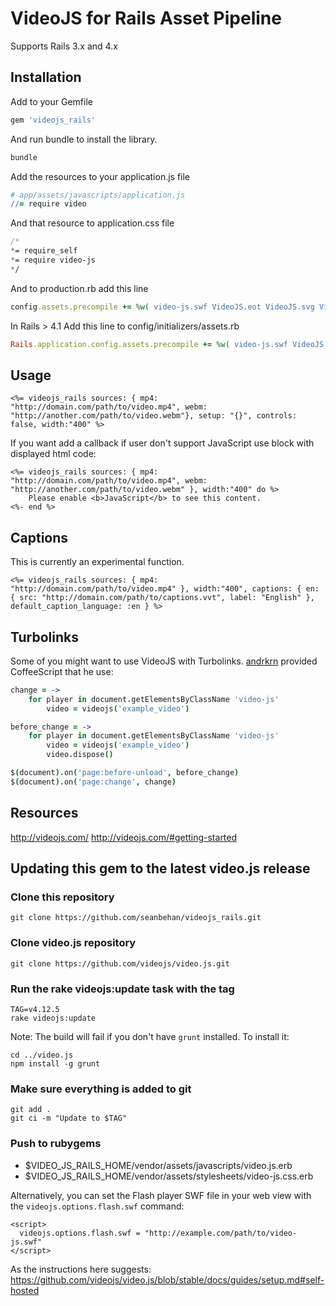 # VideoJS for Rails Asset Pipeline

Supports Rails 3.x and 4.x

## Installation

Add to your Gemfile

```ruby
gem 'videojs_rails'
```

And run bundle to install the library.

```ruby
bundle
```

Add the resources to your application.js file

```coffeescript
# app/assets/javascripts/application.js
//= require video
```

And that resource to application.css file

```sass
/*
*= require_self
*= require video-js
*/
```

And to production.rb add this line

```ruby
config.assets.precompile += %w( video-js.swf VideoJS.eot VideoJS.svg VideoJS.ttf VideoJS.woff )
```

In Rails > 4.1
Add this line to config/initializers/assets.rb

```ruby
Rails.application.config.assets.precompile += %w( video-js.swf VideoJS.eot VideoJS.svg VideoJS.ttf VideoJS.woff )
```

## Usage

```erb
<%= videojs_rails sources: { mp4: "http://domain.com/path/to/video.mp4", webm: "http://another.com/path/to/video.webm"}, setup: "{}", controls: false, width:"400" %>
```

If you want add a callback if user don't support JavaScript use block with displayed html code:

```erb
<%= videojs_rails sources: { mp4: "http://domain.com/path/to/video.mp4", webm: "http://another.com/path/to/video.webm" }, width:"400" do %>
	Please enable <b>JavaScript</b> to see this content.
<%- end %>
```

## Captions

This is currently an experimental function.

```erb
<%= videojs_rails sources: { mp4: "http://domain.com/path/to/video.mp4" }, width:"400", captions: { en: { src: "http://domain.com/path/to/captions.vvt", label: "English" }, default_caption_language: :en } %>
```

## Turbolinks

Some of you might want to use VideoJS with Turbolinks. [andrkrn](https://github.com/andrkrn) provided CoffeeScript that he use:

```coffeescript
change = ->
    for player in document.getElementsByClassName 'video-js'
        video = videojs('example_video')

before_change = ->
    for player in document.getElementsByClassName 'video-js'
        video = videojs('example_video')
        video.dispose()

$(document).on('page:before-unload', before_change)
$(document).on('page:change', change)
```

## Resources
http://videojs.com/
http://videojs.com/#getting-started


## Updating this gem to the latest video.js release

### Clone this repository

    git clone https://github.com/seanbehan/videojs_rails.git

### Clone video.js repository

    git clone https://github.com/videojs/video.js.git


### Run the rake videojs:update task with the tag

    TAG=v4.12.5
    rake videojs:update

Note: The build will fail if you don't have `grunt` installed.  To install it:

    cd ../video.js
    npm install -g grunt

### Make sure everything is added to git

    git add .
    git ci -m "Update to $TAG"

### Push to rubygems

* $VIDEO_JS_RAILS_HOME/vendor/assets/javascripts/video.js.erb
* $VIDEO_JS_RAILS_HOME/vendor/assets/stylesheets/video-js.css.erb

Alternatively, you can set the Flash player SWF file in your web view with the `videojs.options.flash.swf` command:
```
<script>
  videojs.options.flash.swf = "http://example.com/path/to/video-js.swf"
</script>
```
As the instructions here suggests: https://github.com/videojs/video.js/blob/stable/docs/guides/setup.md#self-hosted
